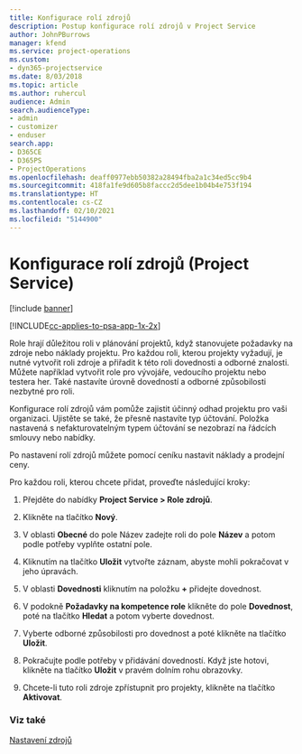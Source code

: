 ```yaml
---
title: Konfigurace rolí zdrojů
description: Postup konfigurace rolí zdrojů v Project Service
author: JohnPBurrows
manager: kfend
ms.service: project-operations
ms.custom:
- dyn365-projectservice
ms.date: 8/03/2018
ms.topic: article
ms.author: ruhercul
audience: Admin
search.audienceType:
- admin
- customizer
- enduser
search.app:
- D365CE
- D365PS
- ProjectOperations
ms.openlocfilehash: deaff0977ebb50382a28494fba2a1c34ed5cc9b4
ms.sourcegitcommit: 418fa1fe9d605b8faccc2d5dee1b04b4e753f194
ms.translationtype: HT
ms.contentlocale: cs-CZ
ms.lasthandoff: 02/10/2021
ms.locfileid: "5144900"
---
```

# <a name="configure-resource-roles-project-service"></a>Konfigurace rolí zdrojů (Project Service)

[!include [banner](../includes/psa-now-project-operations.md)]

[!INCLUDE[cc-applies-to-psa-app-1x-2x](../includes/cc-applies-to-psa-app-1x-2x.md)]

Role hrají důležitou roli v plánování projektů, když stanovujete požadavky na zdroje nebo náklady projektu. Pro každou roli, kterou projekty vyžadují, je nutné vytvořit roli zdroje a přiřadit k této roli dovednosti a odborné znalosti. Můžete například vytvořit role pro vývojáře, vedoucího projektu nebo testera her. Také nastavíte úrovně dovedností a odborné způsobilosti nezbytné pro roli.  
  
 Konfigurace rolí zdrojů vám pomůže zajistit účinný odhad projektu pro vaši organizaci.  Ujistěte se také, že přesně nastavíte typ účtování. Položka nastavená s nefakturovatelným typem účtování se nezobrazí na řádcích smlouvy nebo nabídky.  
  
 Po nastavení rolí zdrojů můžete pomocí ceníku nastavit náklady a prodejní ceny.  
  
 Pro každou roli, kterou chcete přidat, proveďte následující kroky:  
  
1.  Přejděte do nabídky **Project Service > Role zdrojů**.  
  
2.  Klikněte na tlačítko **Nový**.  
  
3.  V oblasti **Obecné** do pole Název zadejte roli do pole **Název** a potom podle potřeby vyplňte ostatní pole.  
  
4.  Kliknutím na tlačítko **Uložit** vytvořte záznam, abyste mohli pokračovat v jeho úpravách.  
  
5.  V oblasti **Dovednosti** kliknutím na položku **+** přidejte dovednost.  
  
6.  V podokně **Požadavky na kompetence role** klikněte do pole **Dovednost**, poté na tlačítko **Hledat** a potom vyberte dovednost.  
  
7.  Vyberte odborné způsobilosti pro dovednost a poté klikněte na tlačítko **Uložit**.  
  
8.  Pokračujte podle potřeby v přidávání dovedností. Když jste hotovi, klikněte na tlačítko **Uložit** v pravém dolním rohu obrazovky.  
  
9. Chcete-li tuto roli zdroje zpřístupnit pro projekty, klikněte na tlačítko **Aktivovat**.  
  
### <a name="see-also"></a>Viz také  
 [Nastavení zdrojů](../psa/set-up-resources.md)
